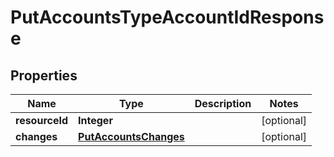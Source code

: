 
# PutAccountsTypeAccountIdResponse

## Properties
Name | Type | Description | Notes
------------ | ------------- | ------------- | -------------
**resourceId** | **Integer** |  |  [optional]
**changes** | [**PutAccountsChanges**](PutAccountsChanges.md) |  |  [optional]



